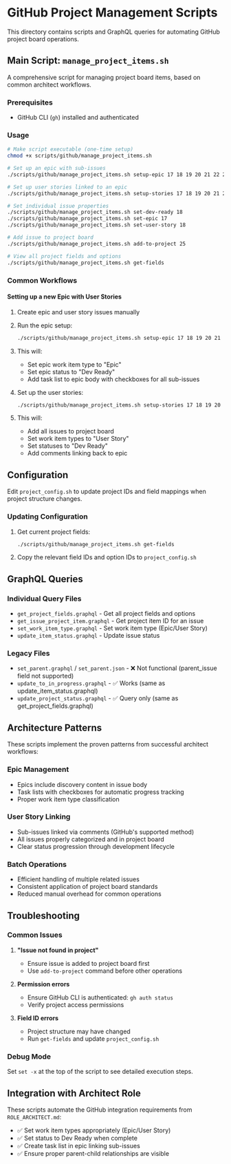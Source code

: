 # GitHub Project Management Scripts

This directory contains scripts and GraphQL queries for automating GitHub project board operations.

## Main Script: `manage_project_items.sh`

A comprehensive script for managing project board items, based on common architect workflows.

### Prerequisites

- GitHub CLI (`gh`) installed and authenticated

### Usage

```bash
# Make script executable (one-time setup)
chmod +x scripts/github/manage_project_items.sh

# Set up an epic with sub-issues
./scripts/github/manage_project_items.sh setup-epic 17 18 19 20 21 22 23

# Set up user stories linked to an epic  
./scripts/github/manage_project_items.sh setup-stories 17 18 19 20 21 22 23

# Set individual issue properties
./scripts/github/manage_project_items.sh set-dev-ready 18
./scripts/github/manage_project_items.sh set-epic 17
./scripts/github/manage_project_items.sh set-user-story 18

# Add issue to project board
./scripts/github/manage_project_items.sh add-to-project 25

# View all project fields and options
./scripts/github/manage_project_items.sh get-fields
```

### Common Workflows

#### Setting up a new Epic with User Stories

1. Create epic and user story issues manually
2. Run the epic setup:
   ```bash
   ./scripts/github/manage_project_items.sh setup-epic 17 18 19 20 21 22 23
   ```
3. This will:
   - Set epic work item type to "Epic"
   - Set epic status to "Dev Ready"
   - Add task list to epic body with checkboxes for all sub-issues

4. Set up the user stories:
   ```bash
   ./scripts/github/manage_project_items.sh setup-stories 17 18 19 20 21 22 23
   ```
5. This will:
   - Add all issues to project board
   - Set work item types to "User Story"
   - Set statuses to "Dev Ready"
   - Add comments linking back to epic

## Configuration

Edit `project_config.sh` to update project IDs and field mappings when project structure changes.

### Updating Configuration

1. Get current project fields:
   ```bash
   ./scripts/github/manage_project_items.sh get-fields
   ```

2. Copy the relevant field IDs and option IDs to `project_config.sh`

## GraphQL Queries

### Individual Query Files

- `get_project_fields.graphql` - Get all project fields and options
- `get_issue_project_item.graphql` - Get project item ID for an issue
- `set_work_item_type.graphql` - Set work item type (Epic/User Story)
- `update_item_status.graphql` - Update issue status

### Legacy Files

- `set_parent.graphql` / `set_parent.json` - ❌ Not functional (parent_issue field not supported)
- `update_to_in_progress.graphql` - ✅ Works (same as update_item_status.graphql)
- `update_project_status.graphql` - ✅ Query only (same as get_project_fields.graphql)

## Architecture Patterns

These scripts implement the proven patterns from successful architect workflows:

### Epic Management
- Epics include discovery content in issue body
- Task lists with checkboxes for automatic progress tracking
- Proper work item type classification

### User Story Linking  
- Sub-issues linked via comments (GitHub's supported method)
- All issues properly categorized and in project board
- Clear status progression through development lifecycle

### Batch Operations
- Efficient handling of multiple related issues
- Consistent application of project board standards
- Reduced manual overhead for common operations

## Troubleshooting

### Common Issues

1. **"Issue not found in project"**
   - Ensure issue is added to project board first
   - Use `add-to-project` command before other operations

2. **Permission errors**
   - Ensure GitHub CLI is authenticated: `gh auth status`
   - Verify project access permissions

3. **Field ID errors**
   - Project structure may have changed
   - Run `get-fields` and update `project_config.sh`

### Debug Mode

Set `set -x` at the top of the script to see detailed execution steps.

## Integration with Architect Role

These scripts automate the GitHub integration requirements from `ROLE_ARCHITECT.md`:

- ✅ Set work item types appropriately (Epic/User Story)  
- ✅ Set status to Dev Ready when complete
- ✅ Create task list in epic linking sub-issues
- ✅ Ensure proper parent-child relationships are visible